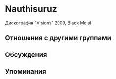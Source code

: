 # Nauthisuruz

Дискография
"Visions" 2009, Black Metal

## Отношения с другими группами


## Обсуждения


## Упоминания


